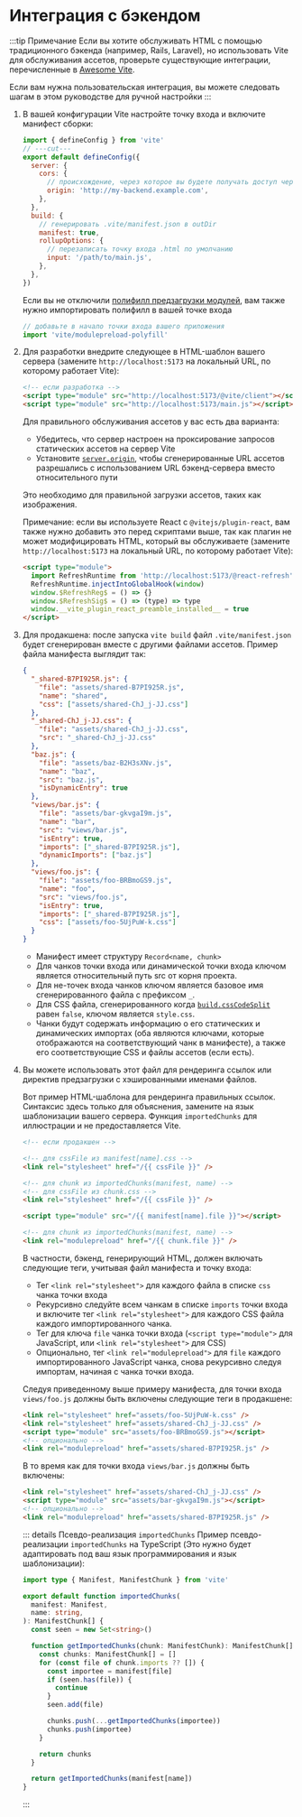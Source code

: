 # Интеграция с бэкендом

:::tip Примечание
Если вы хотите обслуживать HTML с помощью традиционного бэкенда (например, Rails, Laravel), но использовать Vite для обслуживания ассетов, проверьте существующие интеграции, перечисленные в [Awesome Vite](https://github.com/vitejs/awesome-vite#integrations-with-backends).

Если вам нужна пользовательская интеграция, вы можете следовать шагам в этом руководстве для ручной настройки
:::

1. В вашей конфигурации Vite настройте точку входа и включите манифест сборки:

   ```js twoslash [vite.config.js]
   import { defineConfig } from 'vite'
   // ---cut---
   export default defineConfig({
     server: {
       cors: {
         // происхождение, через которое вы будете получать доступ через браузер
         origin: 'http://my-backend.example.com',
       },
     },
     build: {
       // генерировать .vite/manifest.json в outDir
       manifest: true,
       rollupOptions: {
         // перезаписать точку входа .html по умолчанию
         input: '/path/to/main.js',
       },
     },
   })
   ```

   Если вы не отключили [полифилл предзагрузки модулей](/config/build-options.md#build-polyfillmodulepreload), вам также нужно импортировать полифилл в вашей точке входа

   ```js
   // добавьте в начало точки входа вашего приложения
   import 'vite/modulepreload-polyfill'
   ```

2. Для разработки внедрите следующее в HTML-шаблон вашего сервера (замените `http://localhost:5173` на локальный URL, по которому работает Vite):

   ```html
   <!-- если разработка -->
   <script type="module" src="http://localhost:5173/@vite/client"></script>
   <script type="module" src="http://localhost:5173/main.js"></script>
   ```

   Для правильного обслуживания ассетов у вас есть два варианта:

   - Убедитесь, что сервер настроен на проксирование запросов статических ассетов на сервер Vite
   - Установите [`server.origin`](/config/server-options.md#server-origin), чтобы сгенерированные URL ассетов разрешались с использованием URL бэкенд-сервера вместо относительного пути

   Это необходимо для правильной загрузки ассетов, таких как изображения.

   Примечание: если вы используете React с `@vitejs/plugin-react`, вам также нужно добавить это перед скриптами выше, так как плагин не может модифицировать HTML, который вы обслуживаете (замените `http://localhost:5173` на локальный URL, по которому работает Vite):

   ```html
   <script type="module">
     import RefreshRuntime from 'http://localhost:5173/@react-refresh'
     RefreshRuntime.injectIntoGlobalHook(window)
     window.$RefreshReg$ = () => {}
     window.$RefreshSig$ = () => (type) => type
     window.__vite_plugin_react_preamble_installed__ = true
   </script>
   ```

3. Для продакшена: после запуска `vite build` файл `.vite/manifest.json` будет сгенерирован вместе с другими файлами ассетов. Пример файла манифеста выглядит так:

   ```json [.vite/manifest.json]
   {
     "_shared-B7PI925R.js": {
       "file": "assets/shared-B7PI925R.js",
       "name": "shared",
       "css": ["assets/shared-ChJ_j-JJ.css"]
     },
     "_shared-ChJ_j-JJ.css": {
       "file": "assets/shared-ChJ_j-JJ.css",
       "src": "_shared-ChJ_j-JJ.css"
     },
     "baz.js": {
       "file": "assets/baz-B2H3sXNv.js",
       "name": "baz",
       "src": "baz.js",
       "isDynamicEntry": true
     },
     "views/bar.js": {
       "file": "assets/bar-gkvgaI9m.js",
       "name": "bar",
       "src": "views/bar.js",
       "isEntry": true,
       "imports": ["_shared-B7PI925R.js"],
       "dynamicImports": ["baz.js"]
     },
     "views/foo.js": {
       "file": "assets/foo-BRBmoGS9.js",
       "name": "foo",
       "src": "views/foo.js",
       "isEntry": true,
       "imports": ["_shared-B7PI925R.js"],
       "css": ["assets/foo-5UjPuW-k.css"]
     }
   }
   ```

   - Манифест имеет структуру `Record<name, chunk>`
   - Для чанков точки входа или динамической точки входа ключом является относительный путь src от корня проекта.
   - Для не-точек входа чанков ключом является базовое имя сгенерированного файла с префиксом `_`.
   - Для CSS файла, сгенерированного когда [`build.cssCodeSplit`](/config/build-options.md#build-csscodesplit) равен `false`, ключом является `style.css`.
   - Чанки будут содержать информацию о его статических и динамических импортах (оба являются ключами, которые отображаются на соответствующий чанк в манифесте), а также его соответствующие CSS и файлы ассетов (если есть).

4. Вы можете использовать этот файл для рендеринга ссылок или директив предзагрузки с хэшированными именами файлов.

   Вот пример HTML-шаблона для рендеринга правильных ссылок. Синтаксис здесь только для объяснения, замените на язык шаблонизации вашего сервера. Функция `importedChunks` для иллюстрации и не предоставляется Vite.

   ```html
   <!-- если продакшен -->

   <!-- для cssFile из manifest[name].css -->
   <link rel="stylesheet" href="/{{ cssFile }}" />

   <!-- для chunk из importedChunks(manifest, name) -->
   <!-- для cssFile из chunk.css -->
   <link rel="stylesheet" href="/{{ cssFile }}" />

   <script type="module" src="/{{ manifest[name].file }}"></script>

   <!-- для chunk из importedChunks(manifest, name) -->
   <link rel="modulepreload" href="/{{ chunk.file }}" />
   ```

   В частности, бэкенд, генерирующий HTML, должен включать следующие теги, учитывая файл манифеста и точку входа:

   - Тег `<link rel="stylesheet">` для каждого файла в списке `css` чанка точки входа
   - Рекурсивно следуйте всем чанкам в списке `imports` точки входа и включите тег `<link rel="stylesheet">` для каждого CSS файла каждого импортированного чанка.
   - Тег для ключа `file` чанка точки входа (`<script type="module">` для JavaScript, или `<link rel="stylesheet">` для CSS)
   - Опционально, тег `<link rel="modulepreload">` для `file` каждого импортированного JavaScript чанка, снова рекурсивно следуя импортам, начиная с чанка точки входа.

   Следуя приведенному выше примеру манифеста, для точки входа `views/foo.js` должны быть включены следующие теги в продакшене:

   ```html
   <link rel="stylesheet" href="assets/foo-5UjPuW-k.css" />
   <link rel="stylesheet" href="assets/shared-ChJ_j-JJ.css" />
   <script type="module" src="assets/foo-BRBmoGS9.js"></script>
   <!-- опционально -->
   <link rel="modulepreload" href="assets/shared-B7PI925R.js" />
   ```

   В то время как для точки входа `views/bar.js` должны быть включены:

   ```html
   <link rel="stylesheet" href="assets/shared-ChJ_j-JJ.css" />
   <script type="module" src="assets/bar-gkvgaI9m.js"></script>
   <!-- опционально -->
   <link rel="modulepreload" href="assets/shared-B7PI925R.js" />
   ```

   ::: details Псевдо-реализация `importedChunks`
   Пример псевдо-реализации `importedChunks` на TypeScript (Это нужно будет адаптировать под ваш язык программирования и язык шаблонизации):

   ```ts
   import type { Manifest, ManifestChunk } from 'vite'

   export default function importedChunks(
     manifest: Manifest,
     name: string,
   ): ManifestChunk[] {
     const seen = new Set<string>()

     function getImportedChunks(chunk: ManifestChunk): ManifestChunk[] {
       const chunks: ManifestChunk[] = []
       for (const file of chunk.imports ?? []) {
         const importee = manifest[file]
         if (seen.has(file)) {
           continue
         }
         seen.add(file)

         chunks.push(...getImportedChunks(importee))
         chunks.push(importee)
       }

       return chunks
     }

     return getImportedChunks(manifest[name])
   }
   ```

   :::
